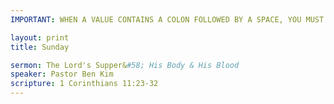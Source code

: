 ```yaml
---
IMPORTANT: WHEN A VALUE CONTAINS A COLON FOLLOWED BY A SPACE, YOU MUST USE &#58;

layout: print
title: Sunday

sermon: The Lord's Supper&#58; His Body & His Blood
speaker: Pastor Ben Kim
scripture: 1 Corinthians 11:23-32
---
```

